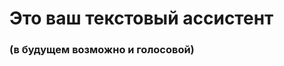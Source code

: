 <h1>Это ваш текстовый ассистент</h1>
<h3>(в будущем возможно и голосовой)</h3>


[Denchickfun github]: https://github.com/cursedriver13
